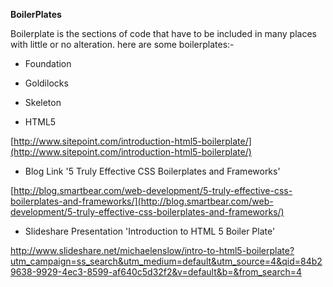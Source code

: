 **BoilerPlates**

Boilerplate is the sections of code that have to be included in many places with little or no alteration.
here are some boilerplates:-

* Foundation

* Goldilocks

* Skeleton

* HTML5   


[http://www.sitepoint.com/introduction-html5-boilerplate/](http://www.sitepoint.com/introduction-html5-boilerplate/)


* Blog Link '5 Truly Effective CSS Boilerplates and Frameworks'

[http://blog.smartbear.com/web-development/5-truly-effective-css-boilerplates-and-frameworks/](http://blog.smartbear.com/web-development/5-truly-effective-css-boilerplates-and-frameworks/)


* Slideshare Presentation 'Introduction to HTML 5 Boiler Plate'

http://www.slideshare.net/michaelenslow/intro-to-html5-boilerplate?utm_campaign=ss_search&utm_medium=default&utm_source=4&qid=84b29638-9929-4ec3-8599-af640c5d32f2&v=default&b=&from_search=4

